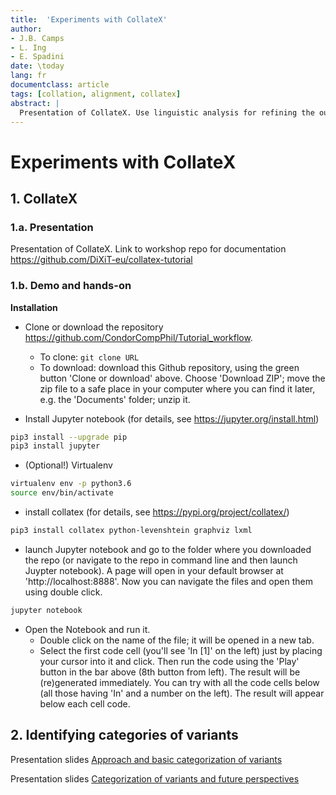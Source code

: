 ```yaml
---
title:  'Experiments with CollateX'
author:
- J.B. Camps
- L. Ing
- E. Spadini
date: \today
lang: fr
documentclass: article
tags: [collation, alignment, collatex]
abstract: |
  Presentation of CollateX. Use linguistic analysis for refining the output and identifying categories of variants
---
```



# Experiments with CollateX

## 1. CollateX

### 1.a. Presentation

Presentation of CollateX. Link to workshop repo for documentation <https://github.com/DiXiT-eu/collatex-tutorial>

### 1.b. Demo and hands-on

**Installation**

- Clone or download the repository <https://github.com/CondorCompPhil/Tutorial_workflow>.
    - To clone: ```git clone URL ```
    - To download: download this Github repository, using the green button 'Clone or download' above. Choose 'Download ZIP'; move the zip file to a safe place in your computer where you can find it later, e.g. the 'Documents' folder; unzip it.

- Install Jupyter notebook (for details, see <https://jupyter.org/install.html>)
```bash
pip3 install --upgrade pip
pip3 install jupyter
```

- (Optional!) Virtualenv
```bash
virtualenv env -p python3.6
source env/bin/activate
```

- install collatex (for details, see <https://pypi.org/project/collatex/>)
```bash
pip3 install collatex python-levenshtein graphviz lxml
```

- launch Jupyter notebook and go to the folder where you downloaded the repo (or navigate to the repo in command line and then launch Juypter notebook). A page will open in your default browser at 'http://localhost:8888'. Now you can navigate the files and open them using double click.

```bash
jupyter notebook
```

- Open the Notebook and run it.
    - Double click on the name of the file; it will be opened in a new tab.
    - Select the first code cell (you'll see 'In [1]' on the left) just by placing your cursor into it and click. Then run the code using the 'Play' button in the bar above (8th button from left). The result will be (re)generated immediately. You can try with all the code cells below (all those having 'In' and a number on the left). The result will appear below each cell code.


## 2. Identifying categories of variants

Presentation slides [Approach and basic categorization of variants](https://elespdn.github.io/talks/20190117_condorcet.html#/)

Presentation slides [Categorization of variants and future perspectives](https://github.com/CondorCompPhil/Tutorial_workflow/blob/master/03_Alignment/collatex_experiments/collation_categorisation_variants.pdf)



